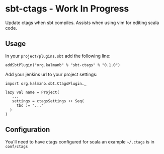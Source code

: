 # sbt-ctags - Work In Progress

Update ctags when sbt compiles. Assists when using vim for editing scala code.


## Usage
In your `project/plugins.sbt` add the following line:

    addSbtPlugin("org.kalmanb" % "sbt-ctags" % "0.1.0")

Add your jenkins url to your project settings:

    import org.kalmanb.sbt.CtagsPlugin._

    lazy val name = Project(
       ...
       settings = ctagsSettings ++ Seq( 
         tbc := "..."
      )
    )

## Configuration

You'll need to have ctags configured for scala an example `~/.ctags` is in `conf/ctags`

